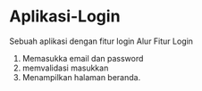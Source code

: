 # Aplikasi-Login
Sebuah aplikasi dengan fitur login
Alur Fitur Login
1. Memasukka email dan password
2. memvalidasi masukkan
3. Menampilkan halaman beranda.
